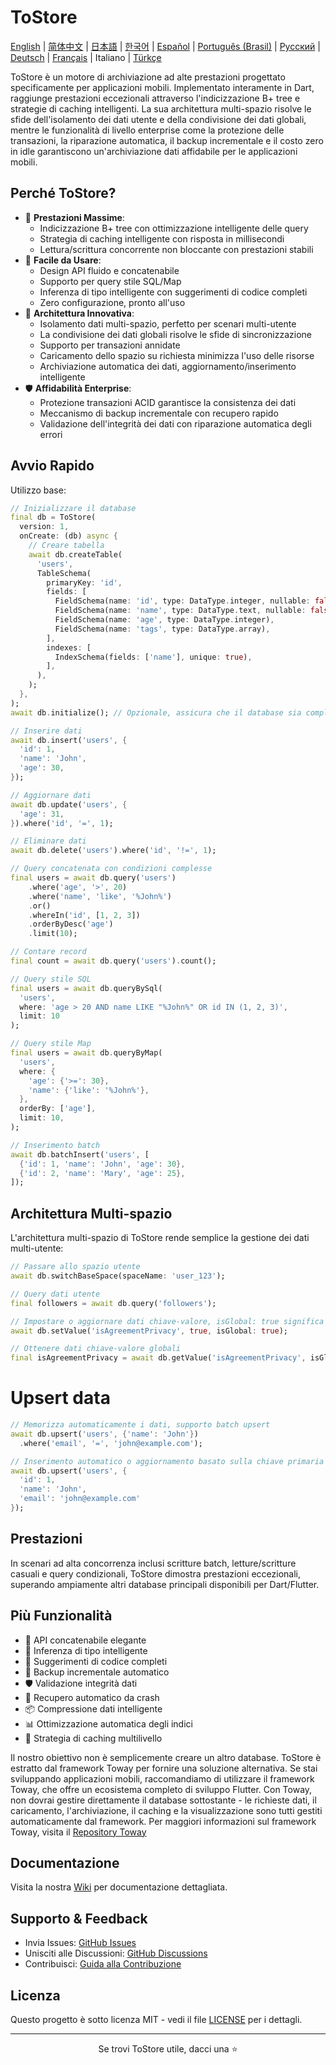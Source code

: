 # ToStore

[English](../../README.md) | [简体中文](README.zh-CN.md) | [日本語](README.ja.md) | [한국어](README.ko.md) | [Español](README.es.md) | [Português (Brasil)](README.pt-BR.md) | [Русский](README.ru.md) | [Deutsch](README.de.md) | [Français](README.fr.md) | Italiano | [Türkçe](README.tr.md)

ToStore è un motore di archiviazione ad alte prestazioni progettato specificamente per applicazioni mobili. Implementato interamente in Dart, raggiunge prestazioni eccezionali attraverso l'indicizzazione B+ tree e strategie di caching intelligenti. La sua architettura multi-spazio risolve le sfide dell'isolamento dei dati utente e della condivisione dei dati globali, mentre le funzionalità di livello enterprise come la protezione delle transazioni, la riparazione automatica, il backup incrementale e il costo zero in idle garantiscono un'archiviazione dati affidabile per le applicazioni mobili.

## Perché ToStore?

- 🚀 **Prestazioni Massime**: 
  - Indicizzazione B+ tree con ottimizzazione intelligente delle query
  - Strategia di caching intelligente con risposta in millisecondi
  - Lettura/scrittura concorrente non bloccante con prestazioni stabili
- 🎯 **Facile da Usare**: 
  - Design API fluido e concatenabile
  - Supporto per query stile SQL/Map
  - Inferenza di tipo intelligente con suggerimenti di codice completi
  - Zero configurazione, pronto all'uso
- 🔄 **Architettura Innovativa**: 
  - Isolamento dati multi-spazio, perfetto per scenari multi-utente
  - La condivisione dei dati globali risolve le sfide di sincronizzazione
  - Supporto per transazioni annidate
  - Caricamento dello spazio su richiesta minimizza l'uso delle risorse
  - Archiviazione automatica dei dati, aggiornamento/inserimento intelligente
- 🛡️ **Affidabilità Enterprise**: 
  - Protezione transazioni ACID garantisce la consistenza dei dati
  - Meccanismo di backup incrementale con recupero rapido
  - Validazione dell'integrità dei dati con riparazione automatica degli errori

## Avvio Rapido

Utilizzo base:

```dart
// Inizializzare il database
final db = ToStore(
  version: 1,
  onCreate: (db) async {
    // Creare tabella
    await db.createTable(
      'users',
      TableSchema(
        primaryKey: 'id',
        fields: [
          FieldSchema(name: 'id', type: DataType.integer, nullable: false),
          FieldSchema(name: 'name', type: DataType.text, nullable: false),
          FieldSchema(name: 'age', type: DataType.integer),
          FieldSchema(name: 'tags', type: DataType.array),
        ],
        indexes: [
          IndexSchema(fields: ['name'], unique: true),
        ],
      ),
    );
  },
);
await db.initialize(); // Opzionale, assicura che il database sia completamente inizializzato prima delle operazioni

// Inserire dati
await db.insert('users', {
  'id': 1,
  'name': 'John',
  'age': 30,
});

// Aggiornare dati
await db.update('users', {
  'age': 31,
}).where('id', '=', 1);

// Eliminare dati
await db.delete('users').where('id', '!=', 1);

// Query concatenata con condizioni complesse
final users = await db.query('users')
    .where('age', '>', 20)
    .where('name', 'like', '%John%')
    .or()
    .whereIn('id', [1, 2, 3])
    .orderByDesc('age')
    .limit(10);

// Contare record
final count = await db.query('users').count();

// Query stile SQL
final users = await db.queryBySql(
  'users',
  where: 'age > 20 AND name LIKE "%John%" OR id IN (1, 2, 3)',
  limit: 10
);

// Query stile Map
final users = await db.queryByMap(
  'users',
  where: {
    'age': {'>=': 30},
    'name': {'like': '%John%'},
  },
  orderBy: ['age'],
  limit: 10,
);

// Inserimento batch
await db.batchInsert('users', [
  {'id': 1, 'name': 'John', 'age': 30},
  {'id': 2, 'name': 'Mary', 'age': 25},
]);
```

## Architettura Multi-spazio

L'architettura multi-spazio di ToStore rende semplice la gestione dei dati multi-utente:

```dart
// Passare allo spazio utente
await db.switchBaseSpace(spaceName: 'user_123');

// Query dati utente
final followers = await db.query('followers');

// Impostare o aggiornare dati chiave-valore, isGlobal: true significa dati globali
await db.setValue('isAgreementPrivacy', true, isGlobal: true);

// Ottenere dati chiave-valore globali
final isAgreementPrivacy = await db.getValue('isAgreementPrivacy', isGlobal: true);
```

# Upsert data

```dart
// Memorizza automaticamente i dati, supporto batch upsert
await db.upsert('users', {'name': 'John'})
  .where('email', '=', 'john@example.com');

// Inserimento automatico o aggiornamento basato sulla chiave primaria
await db.upsert('users', {
  'id': 1,
  'name': 'John',
  'email': 'john@example.com'
});
```


## Prestazioni

In scenari ad alta concorrenza inclusi scritture batch, letture/scritture casuali e query condizionali, ToStore dimostra prestazioni eccezionali, superando ampiamente altri database principali disponibili per Dart/Flutter.

## Più Funzionalità

- 💫 API concatenabile elegante
- 🎯 Inferenza di tipo intelligente
- 📝 Suggerimenti di codice completi
- 🔐 Backup incrementale automatico
- 🛡️ Validazione integrità dati
- 🔄 Recupero automatico da crash
- 📦 Compressione dati intelligente
- 📊 Ottimizzazione automatica degli indici
- 💾 Strategia di caching multilivello

Il nostro obiettivo non è semplicemente creare un altro database. ToStore è estratto dal framework Toway per fornire una soluzione alternativa. Se stai sviluppando applicazioni mobili, raccomandiamo di utilizzare il framework Toway, che offre un ecosistema completo di sviluppo Flutter. Con Toway, non dovrai gestire direttamente il database sottostante - le richieste dati, il caricamento, l'archiviazione, il caching e la visualizzazione sono tutti gestiti automaticamente dal framework.
Per maggiori informazioni sul framework Toway, visita il [Repository Toway](https://github.com/tocreator/toway)

## Documentazione

Visita la nostra [Wiki](https://github.com/tocreator/tostore) per documentazione dettagliata.

## Supporto & Feedback

- Invia Issues: [GitHub Issues](https://github.com/tocreator/tostore/issues)
- Unisciti alle Discussioni: [GitHub Discussions](https://github.com/tocreator/tostore/discussions)
- Contribuisci: [Guida alla Contribuzione](CONTRIBUTING.md)

## Licenza

Questo progetto è sotto licenza MIT - vedi il file [LICENSE](LICENSE) per i dettagli.

---

<p align="center">Se trovi ToStore utile, dacci una ⭐️</p> 